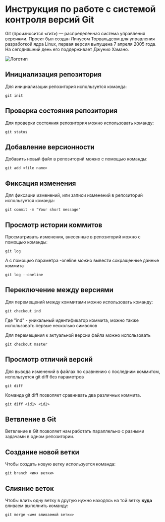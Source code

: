 # **Инструкция по работе с системой контроля версий Git**
Git (произносится «гит») — распределённая система управления версиями. Проект был создан Линусом Торвальдсом для управления разработкой ядра Linux, первая версия выпущена 7 апреля 2005 года. На сегодняшний день его поддерживает Джунио Хамано.

![Логотип](images/git2.png)

## Инициализация репозитория

Для инициализации репозитория используется команда:

    git init

## Проверка состояния репозитория

Для проверки состояния репозитория можно использовать команду:

    git status


## Добавление версионности

Добавить новый файл в репозиторий можно с помощью команды:

    git add <file name>


## Фиксация изменения

Для фиксации изменений, или записи изменений в репозиторий используется команда:

    git commit -m "Your short message"

## Просмотр истории коммитов

Просматривать изменения, внесенные в репозиторий можно с помощью команды:

    git log

А с помощью параметра -oneline можно вывести сокращенные данные коммита

    git log --oneline


## Переключение между версиями

Для перемещений между коммитами можно использовать команду:

    git checkout ind

Где "ind" - уникальный идентификатор коммита, можно также использовать первые несколько символов

Для перемещения к актуальной версии файла можно использовать

    git checkout master


## Просмотр отличий версий

Для вывода изменений в файлах по сравнению с последним коммитом, используется git diff без параметров

    git diff

Команда git diff позволяет сравнивать два различных коммита.

    git diff <id1> <id2>

## Ветвление в Git

Ветвление в Git позволяет нам работать параллельно с разными задачами в одном репозитории.


## Создание новой ветки

Чтобы создать новую ветку используется команда:

    git branch <имя ветки>

## Слияние веток

Чтобы влить одну ветку в другую нужно находясь на той ветку **куда** вливаем выполнить команду:

    git merge <имя вливаемой ветки>
